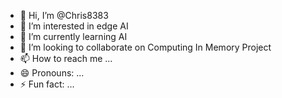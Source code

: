 - 👋 Hi, I’m @Chris8383
- 👀 I’m interested in edge AI
- 🌱 I’m currently learning AI
- 💞️ I’m looking to collaborate on Computing In Memory Project
- 📫 How to reach me ...
- 😄 Pronouns: ...
- ⚡ Fun fact: ...

<!---
Chris8383/Chris8383 is a ✨ special ✨ repository because its `README.md` (this file) appears on your GitHub profile.
You can click the Preview link to take a look at your changes.
--->
